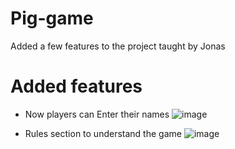 # Pig-game
Added a few features to the project taught by Jonas 

# Added features
- Now players can Enter their names 
![image](https://user-images.githubusercontent.com/127747246/224703471-78a5a5d3-46c2-414d-a011-ed645f899ce4.png)

- Rules section to understand the game 
![image](https://user-images.githubusercontent.com/127747246/224703700-d0ca1c67-99a0-4358-9a4e-15c97750df3b.png)
